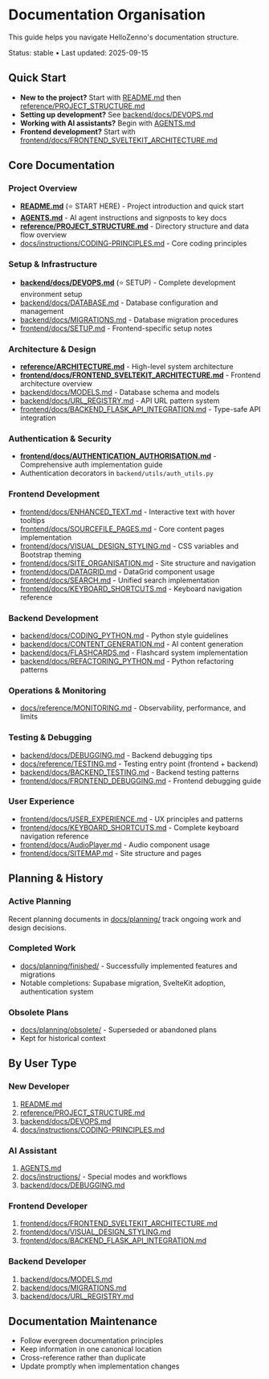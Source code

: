 # Documentation Organisation

This guide helps you navigate HelloZenno's documentation structure.

Status: stable • Last updated: 2025-09-15

## Quick Start

- **New to the project?** Start with [README.md](../README.md) then [reference/PROJECT_STRUCTURE.md](reference/PROJECT_STRUCTURE.md)
- **Setting up development?** See [backend/docs/DEVOPS.md](../backend/docs/DEVOPS.md)
- **Working with AI assistants?** Begin with [AGENTS.md](../AGENTS.md)
- **Frontend development?** Start with [frontend/docs/FRONTEND_SVELTEKIT_ARCHITECTURE.md](../frontend/docs/FRONTEND_SVELTEKIT_ARCHITECTURE.md)

## Core Documentation

### Project Overview
- **[README.md](../README.md)** (⭐ START HERE) - Project introduction and quick start
- **[AGENTS.md](../AGENTS.md)** - AI agent instructions and signposts to key docs
- **[reference/PROJECT_STRUCTURE.md](reference/PROJECT_STRUCTURE.md)** - Directory structure and data flow overview
- [docs/instructions/CODING-PRINCIPLES.md](instructions/CODING-PRINCIPLES.md) - Core coding principles

### Setup & Infrastructure
- **[backend/docs/DEVOPS.md](../backend/docs/DEVOPS.md)** (⭐ SETUP) - Complete development environment setup
- [backend/docs/DATABASE.md](../backend/docs/DATABASE.md) - Database configuration and management
- [backend/docs/MIGRATIONS.md](../backend/docs/MIGRATIONS.md) - Database migration procedures
- [frontend/docs/SETUP.md](../frontend/docs/SETUP.md) - Frontend-specific setup notes

### Architecture & Design
- **[reference/ARCHITECTURE.md](reference/ARCHITECTURE.md)** - High-level system architecture
- **[frontend/docs/FRONTEND_SVELTEKIT_ARCHITECTURE.md](../frontend/docs/FRONTEND_SVELTEKIT_ARCHITECTURE.md)** - Frontend architecture overview
- [backend/docs/MODELS.md](../backend/docs/MODELS.md) - Database schema and models
- [backend/docs/URL_REGISTRY.md](../backend/docs/URL_REGISTRY.md) - API URL pattern system
- [frontend/docs/BACKEND_FLASK_API_INTEGRATION.md](../frontend/docs/BACKEND_FLASK_API_INTEGRATION.md) - Type-safe API integration

### Authentication & Security
- **[frontend/docs/AUTHENTICATION_AUTHORISATION.md](../frontend/docs/AUTHENTICATION_AUTHORISATION.md)** - Comprehensive auth implementation guide
- Authentication decorators in `backend/utils/auth_utils.py`

### Frontend Development
- [frontend/docs/ENHANCED_TEXT.md](../frontend/docs/ENHANCED_TEXT.md) - Interactive text with hover tooltips
- [frontend/docs/SOURCEFILE_PAGES.md](../frontend/docs/SOURCEFILE_PAGES.md) - Core content pages implementation
- [frontend/docs/VISUAL_DESIGN_STYLING.md](../frontend/docs/VISUAL_DESIGN_STYLING.md) - CSS variables and Bootstrap theming
- [frontend/docs/SITE_ORGANISATION.md](../frontend/docs/SITE_ORGANISATION.md) - Site structure and navigation
- [frontend/docs/DATAGRID.md](../frontend/docs/DATAGRID.md) - DataGrid component usage
- [frontend/docs/SEARCH.md](../frontend/docs/SEARCH.md) - Unified search implementation
- [frontend/docs/KEYBOARD_SHORTCUTS.md](../frontend/docs/KEYBOARD_SHORTCUTS.md) - Keyboard navigation reference

### Backend Development
- [backend/docs/CODING_PYTHON.md](../backend/docs/CODING_PYTHON.md) - Python style guidelines
- [backend/docs/CONTENT_GENERATION.md](../backend/docs/CONTENT_GENERATION.md) - AI content generation
- [backend/docs/FLASHCARDS.md](../backend/docs/FLASHCARDS.md) - Flashcard system implementation
- [backend/docs/REFACTORING_PYTHON.md](../backend/docs/REFACTORING_PYTHON.md) - Python refactoring patterns

### Operations & Monitoring
- [docs/reference/MONITORING.md](reference/MONITORING.md) - Observability, performance, and limits

### Testing & Debugging
- [backend/docs/DEBUGGING.md](../backend/docs/DEBUGGING.md) - Backend debugging tips
- [docs/reference/TESTING.md](reference/TESTING.md) - Testing entry point (frontend + backend)
- [backend/docs/BACKEND_TESTING.md](../backend/docs/BACKEND_TESTING.md) - Backend testing patterns
- [frontend/docs/FRONTEND_DEBUGGING.md](../frontend/docs/FRONTEND_DEBUGGING.md) - Frontend debugging guide

### User Experience
- [frontend/docs/USER_EXPERIENCE.md](../frontend/docs/USER_EXPERIENCE.md) - UX principles and patterns
- [frontend/docs/KEYBOARD_SHORTCUTS.md](../frontend/docs/KEYBOARD_SHORTCUTS.md) - Complete keyboard navigation reference
- [frontend/docs/AudioPlayer.md](../frontend/docs/AudioPlayer.md) - Audio component usage
- [frontend/docs/SITEMAP.md](../frontend/docs/SITEMAP.md) - Site structure and pages

## Planning & History

### Active Planning
Recent planning documents in [docs/planning/](planning/) track ongoing work and design decisions.

### Completed Work
- [docs/planning/finished/](planning/finished/) - Successfully implemented features and migrations
- Notable completions: Supabase migration, SvelteKit adoption, authentication system

### Obsolete Plans
- [docs/planning/obsolete/](planning/obsolete/) - Superseded or abandoned plans
- Kept for historical context

## By User Type

### New Developer
1. [README.md](../README.md)
2. [reference/PROJECT_STRUCTURE.md](reference/PROJECT_STRUCTURE.md)
3. [backend/docs/DEVOPS.md](../backend/docs/DEVOPS.md)
4. [docs/instructions/CODING-PRINCIPLES.md](instructions/CODING-PRINCIPLES.md)

### AI Assistant
1. [AGENTS.md](../AGENTS.md)
2. [docs/instructions/](instructions/) - Special modes and workflows
3. [backend/docs/DEBUGGING.md](../backend/docs/DEBUGGING.md)

### Frontend Developer
1. [frontend/docs/FRONTEND_SVELTEKIT_ARCHITECTURE.md](../frontend/docs/FRONTEND_SVELTEKIT_ARCHITECTURE.md)
2. [frontend/docs/VISUAL_DESIGN_STYLING.md](../frontend/docs/VISUAL_DESIGN_STYLING.md)
3. [frontend/docs/BACKEND_FLASK_API_INTEGRATION.md](../frontend/docs/BACKEND_FLASK_API_INTEGRATION.md)

### Backend Developer
1. [backend/docs/MODELS.md](../backend/docs/MODELS.md)
2. [backend/docs/MIGRATIONS.md](../backend/docs/MIGRATIONS.md)
3. [backend/docs/URL_REGISTRY.md](../backend/docs/URL_REGISTRY.md)

## Documentation Maintenance

- Follow evergreen documentation principles
- Keep information in one canonical location
- Cross-reference rather than duplicate
- Update promptly when implementation changes
